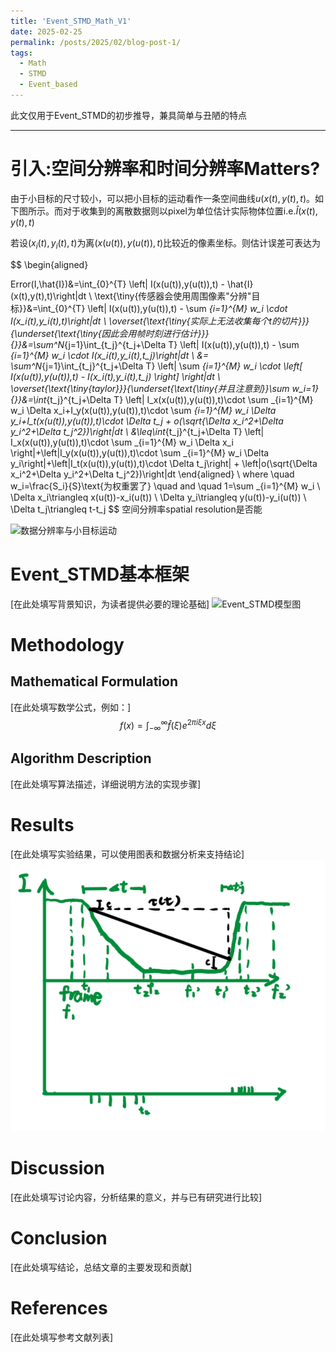 ```yaml
---
title: 'Event_STMD_Math_V1'
date: 2025-02-25
permalink: /posts/2025/02/blog-post-1/
tags:
  - Math
  - STMD
  - Event_based
---
```


此文仅用于Event_STMD的初步推导，兼具简单与丑陋的特点

---

# 引入:空间分辨率和时间分辨率Matters?
由于小目标的尺寸较小，可以把小目标的运动看作一条空间曲线$u(x(t),y(t),t)$。如下图所示。而对于收集到的离散数据则以pixel为单位估计实际物体位置i.e.$\hat{I}(x(t),y(t),t)$

若设$(x_i(t),y_i(t),t)$为离$(x(u(t)),y(u(t)),t)$比较近的像素坐标。则估计误差可表达为

$$
\begin{aligned}

Error(I,\hat{I})&=\int_{0}^{T} \left| I(x(u(t)),y(u(t)),t) - \hat{I}(x(t),y(t),t)\right|dt
\\
\text{\tiny{传感器会使用周围像素"分辨"目标}}&=\int_{0}^{T} \left| I(x(u(t)),y(u(t)),t) - \sum _{i=1}^{M} w_i \cdot I(x_i(t),y_i(t),t)\right|dt
\\
\overset{\text{\tiny{实际上无法收集每个t的切片}}}{\underset{\text{\tiny{因此会用帧时刻进行估计}}}{}}&=\sum^N_{j=1}\int_{t_j}^{t_j+\Delta T}  \left| I(x(u(t)),y(u(t)),t) - \sum _{i=1}^{M} w_i \cdot I(x_i(t),y_i(t),t_j)\right|dt
\\
&= \sum^N_{j=1}\int_{t_j}^{t_j+\Delta T}  \left| \sum _{i=1}^{M} w_i \cdot \left[ I(x(u(t)),y(u(t)),t) -  I(x_i(t),y_i(t),t_j) \right] \right|dt
\\
\overset{\text{\tiny{taylor}}}{\underset{\text{\tiny{并且注意到}}\sum w_i=1}{}}&=\int_{t_j}^{t_j+\Delta T} \left| I_x(x(u(t)),y(u(t)),t)\cdot \sum _{i=1}^{M} w_i \Delta x_i+I_y(x(u(t)),y(u(t)),t)\cdot \sum _{i=1}^{M} w_i \Delta y_i+I_t(x(u(t)),y(u(t)),t)\cdot \Delta t_j + o(\sqrt{\Delta x_i^2+\Delta y_i^2+\Delta t_j^2})\right|dt
\\
&\leq\int_{t_j}^{t_j+\Delta T} \left| I_x(x(u(t)),y(u(t)),t)\cdot \sum _{i=1}^{M} w_i \Delta x_i \right|+\left|I_y(x(u(t)),y(u(t)),t)\cdot \sum _{i=1}^{M} w_i \Delta y_i\right|+\left|I_t(x(u(t)),y(u(t)),t)\cdot \Delta t_j\right| + \left|o(\sqrt{\Delta x_i^2+\Delta y_i^2+\Delta t_j^2})\right|dt
\end{aligned}
\\
where \quad w_i=\frac{S_i}{S}\text{为权重罢了} \quad and \quad 1=\sum _{i=1}^{M} w_i \\
\Delta x_i\triangleq x(u(t))-x_i(u(t)) \\
\Delta y_i\triangleq y(u(t))-y_i(u(t)) \\
\Delta t_j\triangleq t-t_j
$$
空间分辨率spatial resolution是否能


![数据分辨率与小目标运动](../images/ResolutionFigure1.png)
# Event_STMD基本框架
[在此处填写背景知识，为读者提供必要的理论基础]
![Event_STMD模型图](../images/ModelFigure.jpg)
# Methodology
## Mathematical Formulation
[在此处填写数学公式，例如：]
$$
f(x) = \int_{-\infty}^{\infty} \hat{f}(\xi) e^{2 \pi i \xi x} d\xi
$$

## Algorithm Description
[在此处填写算法描述，详细说明方法的实现步骤]

# Results
[在此处填写实验结果，可以使用图表和数据分析来支持结论]
![alt text](image.png)
# Discussion
[在此处填写讨论内容，分析结果的意义，并与已有研究进行比较]

# Conclusion
[在此处填写结论，总结文章的主要发现和贡献]

# References
[在此处填写参考文献列表]